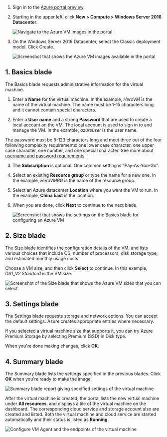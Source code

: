 1. Sign in to the [Azure portal preview](https://portal.azure.cn).

2. Starting in the upper left, click **New > Compute > Windows Server 2016 Datacenter**.

    ![Navigate to the Azure VM images in the portal](./media/virtual-machines-common-portal-create-fqdn/marketplace-new.png)

3. On the Windows Server 2016 Datacenter, select the Classic deployment model. Click Create.

    ![Screenshot that shows the Azure VM images available in the portal](./media/virtual-machines-common-portal-create-fqdn/deployment-classic-model.png)

## 1. Basics blade

The Basics blade requests administrative information for the virtual machine.

1. Enter a **Name** for the virtual machine. In the example, _HeroVM_ is the name of the virtual machine. The name must be 1-15 characters long and it cannot contain special characters.

2. Enter a **User name** and a strong **Password** that are used to create a local account on the VM. The local account is used to sign in to and manage the VM. In the example, _azureuser_ is the user name.

 The password must be 8-123 characters long and meet three out of the four following complexity requirements: one lower case character, one upper case character, one number, and one special character. See more about [username and password requirements](../articles/virtual-machines/windows/faq.md).

3. The **Subscription** is optional. One common setting is "Pay-As-You-Go".

4. Select an existing **Resource group** or type the name for a new one. In the example, _HeroVMRG_ is the name of the resource group.

5. Select an Azure datacenter **Location** where you want the VM to run. In the example, **China East** is the location.

6. When you are done, click **Next** to continue to the next blade.

    ![Screenshot that shows the settings on the Basics blade for configuring an Azure VM](./media/virtual-machines-common-portal-create-fqdn/basics-blade-classic.png)

## 2. Size blade

The Size blade identifies the configuration details of the VM, and lists various choices that include OS, number of processors, disk storage type, and estimated monthly usage costs.  

Choose a VM size, and then click **Select** to continue. In this example, _DS1_\__V2 Standard_ is the VM size.

  ![Screenshot of the Size blade that shows the Azure VM sizes that you can select](./media/virtual-machines-common-portal-create-fqdn/vm-size-classic.png)

## 3. Settings blade

The Settings blade requests storage and network options. You can accept the default settings. Azure creates appropriate entries where necessary.

If you selected a virtual machine size that supports it, you can try Azure Premium Storage by selecting Premium (SSD) in Disk type.

When you're done making changes, click **OK**.

## 4. Summary blade

The Summary blade lists the settings specified in the previous blades. Click **OK** when you're ready to make the image.

 ![Summary blade report giving specified settings of the virtual machine](./media/virtual-machines-common-portal-create-fqdn/summary-blade-classic.png)

After the virtual machine is created, the portal lists the new virtual machine under **All resources**, and displays a tile of the virtual machine on the dashboard. The corresponding cloud service and storage account also are created and listed. Both the virtual machine and cloud service are started automatically and their status is listed as **Running**.

 ![Configure VM Agent and the endpoints of the virtual machine](./media/virtual-machines-common-portal-create-fqdn/portal-with-new-vm.png)

